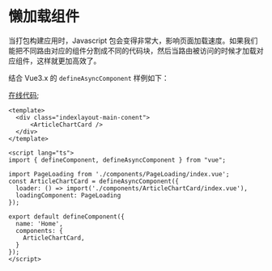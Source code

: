 # 懒加载组件

当打包构建应用时，Javascript 包会变得非常大，影响页面加载速度。如果我们能把不同路由对应的组件分割成不同的代码块，然后当路由被访问的时候才加载对应组件，这样就更加高效了。

结合 Vue3.x 的 `defineAsyncComponent` 样例如下：

[在线代码](https://github.com/lqsong/admin-antd-vue/blob/vite/src/views/home/index.vue);

```vue
<template>
  <div class="indexlayout-main-conent">
      <ArticleChartCard />
  </div>
</template>

<script lang="ts">
import { defineComponent, defineAsyncComponent } from "vue";

import PageLoading from './components/PageLoading/index.vue';
const ArticleChartCard = defineAsyncComponent({
  loader: () => import('./components/ArticleChartCard/index.vue'),
  loadingComponent: PageLoading
});

export default defineComponent({
  name: 'Home',
  components: {
    ArticleChartCard,    
  }
});
</script>
```
